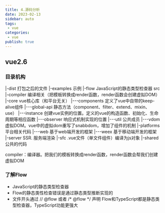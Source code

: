 ```yaml
---
title: 4.源码分析
date: 2023-02-13
sidebar: auto
tags:
 - vue
categories:
 - vue
publish: true
---
```


## vue2.6
### 目录机构
|-dist          打包之后的文件
|-examples      示例
|-flow          JavaScript的静态类型检查器
src
  |-compiler      编译相关（把模板转换成render函数，render函数会创建虚拟DOM）
  |-core          vue核心库（和平台无关）
  |---components  定义了vue中自带的keep-alive组件
  |---global-api  静态方法（component、filter、extend、mixin、use）
  |---instance    创建vue实例的位置。定义的vue的构造函数、初始化、生命周期等相应函数
  |---observer    响应式机制实现的位置
  |---util        公共成员
  |---vdom        虚拟DOM。vue中的虚拟dom重写了snabbdom，增加了组件的机制
  |-platforms     平台相关代码
  |---web         基于web端开发的框架
  |---weex        基于移动端开发的框架
  |-server        SSR. 服务端渲染
  |-sfc           .vue文件（单文件组件）编译为js对象
  |-shared        公共的代码

compiler：编译器。把我们的模板转换成render函数，render函数会帮我们创建虚拟DOM

### 了解Flow
- JavaScript的静态类型检查器
- Flow的静态类性检查错误是通过静态类型推断实现的
- 文件开头通过  // @flow  或者  /* @flow */  声明
Flow和TypeScript都是静态类型检查器，TypeScript功能更强大